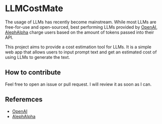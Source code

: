 # LLMCostMate
The usage of LLMs has recently become mainstream. While most LLMs are free-for-use and open-sourced, best performing LLMs provided by [OpenAI](https://openai.com/), [AlephAlpha](https://www.aleph-alpha.com/) charge users based on the amount of tokens passed into their API. 

This project aims to provide a cost estimation tool for LLMs. It is a simple web app that allows users to input prompt text and get an estimated cost of using LLMs to generate the text.

## How to contribute
Feel free to open an issue or pull request. I will review it as soon as I can.

## Referemces
- [OpenAI](https://openai.com/)
- [AlephAlpha](https://www.aleph-alpha.com/)